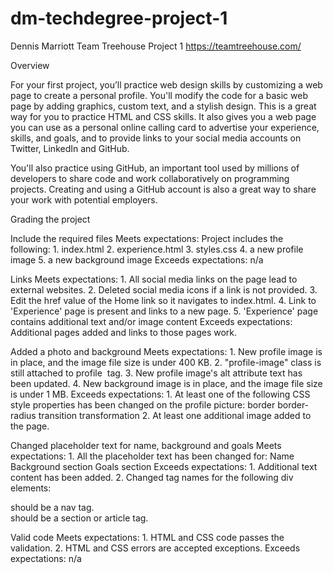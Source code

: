 # dm-techdegree-project-1
 Dennis Marriott
 Team Treehouse Project 1
 https://teamtreehouse.com/

Overview

For your first project, you’ll practice web design skills by customizing a web page to create a personal profile. You'll modify the code for a basic web page by adding graphics, custom text, and a stylish design. This is a great way for you to practice HTML and CSS skills. It also gives you a web page you can use as a personal online calling card to advertise your experience, skills, and goals, and to provide links to your social media accounts on Twitter, LinkedIn and GitHub.

You'll also practice using GitHub, an important tool used by millions of developers to share code and work collaboratively on programming projects. Creating and using a GitHub account is also a great way to share your work with potential employers.

Grading the project

Include the required files
    Meets expectations:
        Project includes the following:
            1. index.html
            2. experience.html
            3. styles.css
            4. a new profile image
            5. a new background image
    Exceeds expectations:
        n/a

Links
    Meets expectations:
        1. All social media links on the page lead to external websites.
        2. Deleted social media icons if a link is not provided.
        3. Edit the href value of the Home link so it navigates to index.html.
        4. Link to 'Experience' page is present and links to a new page.
        5. 'Experience' page contains additional text and/or image content
    Exceeds expectations:
        Additional pages added and links to those pages work.

Added a photo and background
    Meets expectations:
        1. New profile image is in place, and the image file size is under 400 KB.
        2. "profile-image" class is still attached to profile <img> tag.
        3. New profile image's alt attribute text has been updated.
        4. New background image is in place, and the image file size is under 1 MB.
    Exceeds expectations:
        1. At least one of the following CSS style properties has been changed on the profile picture:
            border
            border-radius
            transition
            transformation
        2. At least one additional image added to the page.

Changed placeholder text for name, background and goals
    Meets expectations:
        1. All the placeholder text has been changed for:
            Name
            Background section
            Goals section
    Exceeds expectations:
        1. Additional text content has been added.
        2. Changed tag names for the following div elements:
            <div class="main-nav"> should be a nav tag.
            <div class="card"> should be a section or article tag.

Valid code
    Meets expectations:
        1. HTML and CSS code passes the validation.
        2. HTML and CSS errors are accepted exceptions.
    Exceeds expectations:
        n/a